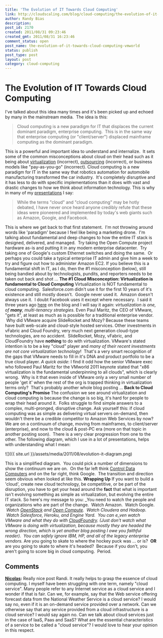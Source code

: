 ```yaml
---
title: 'The Evolution of IT Towards Cloud Computing'
link: http://cloudscaling.com/blog/cloud-computing/the-evolution-of-it-towards-cloud-computing-vmworld/
author: Randy Bias
description: 
post_id: 2170
created: 2011/08/31 09:23:46
created_gmt: 2011/08/31 16:23:46
comment_status: open
post_name: the-evolution-of-it-towards-cloud-computing-vmworld
status: publish
post_type: post
layout: post
category: cloud-computing
---
```


# The Evolution of IT Towards Cloud Computing

I've talked about this idea many times and it's been picked up and echoed by many in the mainstream media.  The idea is this: 

> Cloud computing is a new paradigm for IT that displaces the current dominant paradigm, enterprise computing.  This is in the same way that enterprise computing (or "client/server") displaced mainframe computing as the dominant paradigm.

This is a powerful and important idea to understand and internalize.  It sets some of the common misconceptions about cloud on their head such as it being about [virtualization](http://www.zdnet.com/blog/virtualization/virtualization-isnt-cloud-computing/2182) (incorrect), [outsourcing](/blog/cloud-computing/the-cloud-is-not-outsourcing) (incorrect), or business models like "pay-as-you-go" (incorrect). Cloud computing is a new paradigm for IT in the same way that robotics automation for automobile manufacturing transformed the car industry.  It's completely disruptive and it has less to do with specific implementations than it does with vast and drastic changes to how we think about information technology. This is why in many of my [presentations](http://www.slideshare.net/randybias/cloudscaling-presentation-at-tm-forum-management-world-dublin-2011) I say: 

> While the terms "cloud" and "cloud computing" may be hotly debated, I have never once heard anyone credibly refute that these ideas were pioneered and implemented by today's web giants such as Amazon, Google, and Facebook.

This is where we get back to that first statement.  I'm not throwing around words like 'paradigm' because I feel like being a marketing drone.  I'm talking about fundamental and deep changes to how the entire IT stack is designed, delivered, and managed.  Try taking the Open Compute project hardware as-is and putting it in any modern enterprise datacenter.  Try taking one of Google's custom Ethernet switches and doing the same.  Or perhaps you could take a typical enterprise IT admin and give him a week to try and figure out how to administer Amazon EC2. If you believe this is a fundamental shift in IT, as I do, then the #1 misconception (below), still being bandied about by technologists, pundits, and reporters needs to be taken out back and shot ... **The #1 Cloud Misconception: Virtualization is fundamental to Cloud Computing** Virtualization is NOT fundamental to cloud computing.  Salesforce.com didn't use it for the first 10 years of it's existence and still mostly doesn't.  Google never used it.  Amazon doesn't always use it.  I doubt Facebook uses it except where necessary.  I said it three years ago [here](/blog/cloud-computing/virtualization-is-not-the-answer-for-clouds) on the blog and I will say it again: _virtualization is one, of **many**, multi-tenancy strategies._ Even Paul Maritz, the CEO of VMware, "gets it", at least as much as is possible for a traditional enterprise vendor.  Why did VMware acquire SlideRocket and Mozy? Because these teams have built web-scale and cloud-style hosted services. Other investments in vFabric and Cloud Foundry, very much next generation cloud-type technologies, are no accident.  SlideRocket, Mozy, vFabric, and CloudFoundry have **nothing** to do with virtualization. VMware's stated intention is to be a key "cloud" player and _many of their recent investments are not core virtualization technology_!  That's a very smart recognition of the gaps that VMware needs to fill in it's DNA and product portfolio to be a true cloud player. _A quick aside_: I find it odd how the senior VMware exec who followed Paul Maritz for the VMworld 2011 keynote stated that "x86 virtualization is the fundamental underpinning to all clouds", which is clearly wrong.  Why is it that even inside of VMware only a very small number of people 'get it' when the rest of the org is trapped thinking in virtualization terms only?  That's probably another whole blog posting ... **Back to Cloud Computing's Promise** The confusion we see around virtualization and cloud computing is because the change is so big, it's hard for people to wrap their head around it.  Folks struggle to find simple answers to a complex, multi-pronged, disruptive change. Ask yourself this: if cloud computing was as simple as delivering virtual servers on-demand, then wouldn't there be a credible competitor to Amazon Web Services by now? We are on a continuum of change, moving from mainframes, to client/server (enterprise), and now to the cloud & post-PC era (more on that topic in another posting soon).  There is a very clear progression from one to the other. The following diagram, which I use in a lot of presentations, helps with understanding what I mean: 

![]({{ site.url }}/assets/media/2011/08/evolution-it-diagram.png)

This is a simplified diagram.  You could pick a number of dimensions to show the continuum we are on.  On the far left think [Control Data Computers](http://en.wikipedia.org/wiki/Control_Data_Corporation) and on the far right, think Google.  The transition and direction seem obvious when looked at like this. **Wrapping Up** If you want to build a 'cloud', create new cloud technology, be competitive, or be part of the disruption, you have to get your head around the **fact** that what is important isn't evolving something as simple as virtualization, but evolving the entire IT stack. So here's my message to you: _You need to watch the people and organizations who are part of the change.  Watch Amazon.  Watch Google.  _Watch [OpenStack](http://openstack.org) and [Open Compute](http://opencompute.org/).  Watch Cloudera and Hadoop.  Watch Salesforce, Heroku, and Engine Yard.  You can e_ven watch VMware and what they do with [CloudFoundry](http://cloudfoundry.com). (Just don't watch what VMware is doing with virtualization, because mostly they are headed the wrong direction, which is yet another blog posting I owe you faithful reader).  You can safely ignore IBM, HP, and all of the legacy enterprise vendors._ Are you going to skate to where the hockey puck was ... or is?  **OR** are you going to skate to where it's headed?  Because if you don't, you aren't going to score big in cloud computing.  Period.

## Comments

**[Nicolas](#3106 "2011-11-28 06:01:00"):** Really nice post Randi. It really helps to grasp the essence of cloud computing. I myself have been struggling with one term, namely "cloud service". Many people refer to any Internet service as a cloud service and I wonder if that is fair. Can we, for example, say that the Web service offering forecast data from the National Weather Service is a cloud service? I would say no, even if it is an on-demand service provided over a network. Can we otherwise say that any service provided from a cloud infrastructure is a cloud service? I would say again no. Can we talk about cloud services just in the case of IaaS, Paas and SaaS? What are the essential characteristics of a service to be called a "cloud service"? I would love to hear your opinion in this respect.

